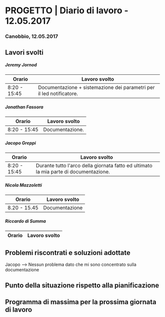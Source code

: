 # PROGETTO | Diario di lavoro - 12.05.2017

### Canobbio, 12.05.2017

## Lavori svolti
##### Jeremy Jornod

|Orario        |Lavoro svolto                 |
|--------------|------------------------------|
|8:20 - 15:45  |Documentazione + sistemazione dei parametri per il led notificatore.|

##### Jonathan Fassora
|Orario        |Lavoro svolto                 |
|--------------|------------------------------|
|8:20 - 15:45  |Documentazione.|

##### Jacopo Greppi
|Orario        |Lavoro svolto                                     |
|--------------|--------------------------------------------------|
|8:20 - 15:45  |Durante tutto l'arco della giornata fatto ed ultimato la mia parte di documentazione.|

##### Nicola Mazzoletti
|Orario        |Lavoro svolto                 |
|--------------|------------------------------|
|8.20 - 15.45| Documentazione|

##### Riccardo di Summa
|Orario        |Lavoro svolto                 |
|--------------|------------------------------|


##  Problemi riscontrati e soluzioni adottate
Jacopo --> Nessun problema dato che mi sono concentrato sulla documentazione<br>

##  Punto della situazione rispetto alla pianificazione


## Programma di massima per la prossima giornata di lavoro
